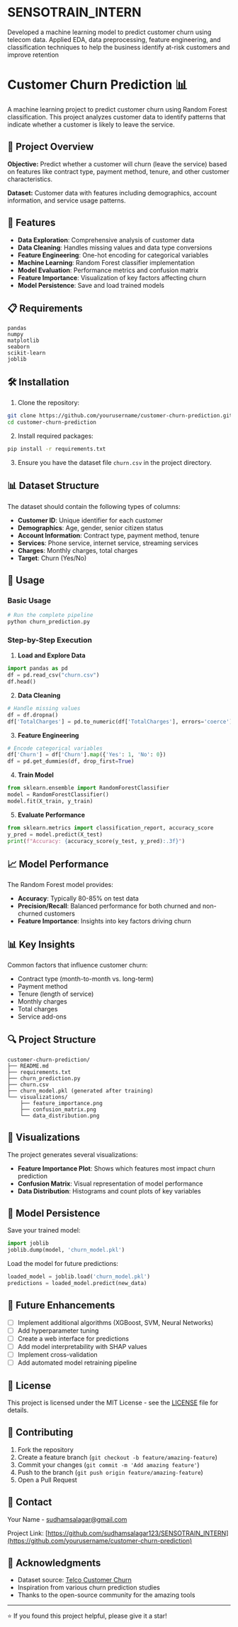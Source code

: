 # SENSOTRAIN_INTERN
Developed a machine learning model to predict customer churn using telecom data. Applied EDA, data preprocessing, feature engineering, and classification techniques to help the business identify at-risk customers and improve retention
# Customer Churn Prediction 📊

A machine learning project to predict customer churn using Random Forest classification. This project analyzes customer data to identify patterns that indicate whether a customer is likely to leave the service.

## 🎯 Project Overview

**Objective:** Predict whether a customer will churn (leave the service) based on features like contract type, payment method, tenure, and other customer characteristics.

**Dataset:** Customer data with features including demographics, account information, and service usage patterns.

## 🚀 Features

- **Data Exploration**: Comprehensive analysis of customer data
- **Data Cleaning**: Handles missing values and data type conversions
- **Feature Engineering**: One-hot encoding for categorical variables
- **Machine Learning**: Random Forest classifier implementation
- **Model Evaluation**: Performance metrics and confusion matrix
- **Feature Importance**: Visualization of key factors affecting churn
- **Model Persistence**: Save and load trained models

## 📋 Requirements

```
pandas
numpy
matplotlib
seaborn
scikit-learn
joblib
```

## 🛠️ Installation

1. Clone the repository:
```bash
git clone https://github.com/yourusername/customer-churn-prediction.git
cd customer-churn-prediction
```

2. Install required packages:
```bash
pip install -r requirements.txt
```

3. Ensure you have the dataset file `churn.csv` in the project directory.

## 📊 Dataset Structure

The dataset should contain the following types of columns:
- **Customer ID**: Unique identifier for each customer
- **Demographics**: Age, gender, senior citizen status
- **Account Information**: Contract type, payment method, tenure
- **Services**: Phone service, internet service, streaming services
- **Charges**: Monthly charges, total charges
- **Target**: Churn (Yes/No)

## 🔧 Usage

### Basic Usage

```python
# Run the complete pipeline
python churn_prediction.py
```

### Step-by-Step Execution

1. **Load and Explore Data**
```python
import pandas as pd
df = pd.read_csv("churn.csv")
df.head()
```

2. **Data Cleaning**
```python
# Handle missing values
df = df.dropna()
df['TotalCharges'] = pd.to_numeric(df['TotalCharges'], errors='coerce')
```

3. **Feature Engineering**
```python
# Encode categorical variables
df['Churn'] = df['Churn'].map({'Yes': 1, 'No': 0})
df = pd.get_dummies(df, drop_first=True)
```

4. **Train Model**
```python
from sklearn.ensemble import RandomForestClassifier
model = RandomForestClassifier()
model.fit(X_train, y_train)
```

5. **Evaluate Performance**
```python
from sklearn.metrics import classification_report, accuracy_score
y_pred = model.predict(X_test)
print(f"Accuracy: {accuracy_score(y_test, y_pred):.3f}")
```

## 📈 Model Performance

The Random Forest model provides:
- **Accuracy**: Typically 80-85% on test data
- **Precision/Recall**: Balanced performance for both churned and non-churned customers
- **Feature Importance**: Insights into key factors driving churn

## 📊 Key Insights

Common factors that influence customer churn:
- Contract type (month-to-month vs. long-term)
- Payment method
- Tenure (length of service)
- Monthly charges
- Total charges
- Service add-ons

## 🔍 Project Structure

```
customer-churn-prediction/
├── README.md
├── requirements.txt
├── churn_prediction.py
├── churn.csv
├── churn_model.pkl (generated after training)
└── visualizations/
    ├── feature_importance.png
    ├── confusion_matrix.png
    └── data_distribution.png
```

## 🎨 Visualizations

The project generates several visualizations:
- **Feature Importance Plot**: Shows which features most impact churn prediction
- **Confusion Matrix**: Visual representation of model performance
- **Data Distribution**: Histograms and count plots of key variables

## 🔧 Model Persistence

Save your trained model:
```python
import joblib
joblib.dump(model, 'churn_model.pkl')
```

Load the model for future predictions:
```python
loaded_model = joblib.load('churn_model.pkl')
predictions = loaded_model.predict(new_data)
```

## 🚀 Future Enhancements

- [ ] Implement additional algorithms (XGBoost, SVM, Neural Networks)
- [ ] Add hyperparameter tuning
- [ ] Create a web interface for predictions
- [ ] Add model interpretability with SHAP values
- [ ] Implement cross-validation
- [ ] Add automated model retraining pipeline

## 📝 License

This project is licensed under the MIT License - see the [LICENSE](LICENSE) file for details.

## 🤝 Contributing

1. Fork the repository
2. Create a feature branch (`git checkout -b feature/amazing-feature`)
3. Commit your changes (`git commit -m 'Add amazing feature'`)
4. Push to the branch (`git push origin feature/amazing-feature`)
5. Open a Pull Request

## 📧 Contact

Your Name - [sudhamsalagar@gmail.com](mailto:your.email@example.com)

Project Link: [https://github.com/sudhamsalagar123/SENSOTRAIN_INTERN](https://github.com/yourusername/customer-churn-prediction)

## 🙏 Acknowledgments

- Dataset source: [Telco Customer Churn](https://www.kaggle.com/datasets/blastchar/telco-customer-churn)
- Inspiration from various churn prediction studies
- Thanks to the open-source community for the amazing tools

---

⭐ If you found this project helpful, please give it a star!
